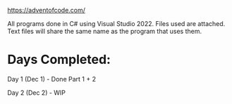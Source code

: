 https://adventofcode.com/

All programs done in C# using Visual Studio 2022. Files used are attached. Text files will share the same name as the program that uses them.

# Days Completed:
Day 1 (Dec 1) - Done Part 1 + 2

Day 2 (Dec 2) - WIP
